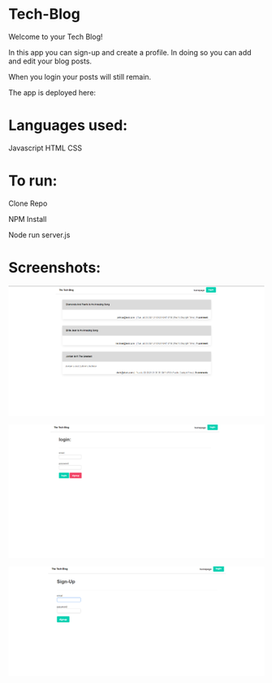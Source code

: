 # Tech-Blog

Welcome to your Tech Blog!

In this app you can sign-up and create a profile. In doing so you can add and edit your blog posts. 

When  you login your posts will still remain. 

The app is deployed here:


# Languages used:
Javascript
HTML
CSS

# To run:
Clone Repo

NPM Install

Node run server.js

# Screenshots: 
![](screen1.png)

![](screen2.png)

![](SCREEN3.png)